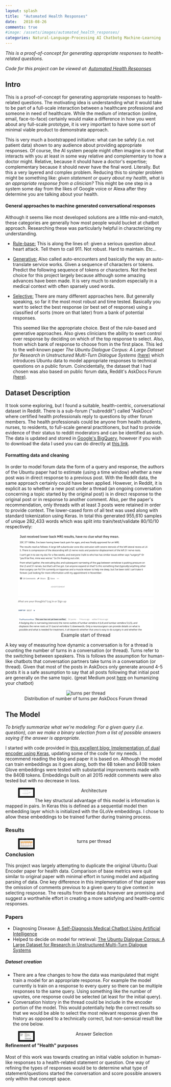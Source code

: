 ```yaml
---
layout: splash
title:  "Automated Health Responses"
date:   2018-08-26
comments: true
#image: /assets/images/automated_health_responses/
categories: Natural-Language-Processing AI Chatbotg Machine-Learning
---
```

 
*This is a proof-of-concept for generating appropriate responses to health-related questions.*


*Code for this project can be viewed at: [Automated Health Responses](https://github.com/aus10powell/Automated-Health-Responses)*

## Intro

This is a proof-of-concept for generating appropriate responses to health-related questions. The motivating idea is understanding what it would take to be part of a full-scale interaction between a healthcare professional and someone in need of healthcare. While the medium of interaction (online, email, face-to-face) certainly would make a difference in how you went about any full-scale prototype, it is very important to have some sort of minimal viable product to demonstrate approach.

This is very much a bootstrapped initiative: what can be safely (i.e. not patient data) shown to any audience about providing appropriate responses. Of course, the AI system people might often imagine is one that interacts with you at least in some way relative and complementary to how a doctor might. Relative, because it should have a doctor's expertise; complementary because it should never have the final word. Literally. But this a very layered and complex problem. Reducing this to simpler problem might be something like: *given statement or query about my health, what is an appropriate response from a clinician?*  This might be one step in a system some day from the likes of Google voice or Alexa after they determine you are talking about your health.

#### General approaches to machine generated conversational responses
Although it seems like most developed solutions are a little mix-and-match, these categories are generally how most people would bucket at chatbot approach. Researching these was particularly helpful in characterizing my understanding.

* <u>Rule-base:</u> This is along the lines of: given a serious question about heart attack. Tell them to call 911. Not robust. Hard to maintain. Etc...

* <u>Generative:</u> Also called auto-encounters and basically the way an auto-translate service works. Given a sequence of characters or tokens. Predict the following sequence of tokens or characters. Not the best choice for this project largely because although some amazing advances have been made. It is very much to random especially in a medical context with often sparsely used words.
* <u>Selective:</u> There are many different approaches here. But generally speaking,  so far it the most most robust and time tested. Basically you want to select the best response (or best set of response) using a classified of sorts (more on that later) from a bank of potential responses.

  This seemed like the appropriate choice. Best of the rule-based and generative approaches. Also gives clinicians the ability to exert control over response by deciding on which of the top response to select. Also, from which bank of response to choose from in the first place. This led to the well-known paper *The Ubuntu Dialogue Corpus: A Large Dataset for Research in Unstructured Multi-Turn Dialogue Systems* [(here)](https://arxiv.org/pdf/1506.08909.pdf) which introduces Ubuntu data to model appropriate responses to technical questions on a public forum. Coincidentally, the dataset that I had chosen was also based on public forum data, Reddit's AskDocs Forum [(here)](https://www.reddit.com/r/AskDocs/).

## Dataset Description
It took some exploring, but I found a suitable, health-centric, conversational dataset in Reddit. There is a sub-forum ("subreddit") called "AskDocs" where certified health professionals reply to questions by other forum members. The health professionals could be anyone from health students, nurses, to residents, to full-scale general practitioners, but had to provide evidence of their status to reddit moderators and can be identified as such. The data is updated and stored in [Google's BigQuery](https://cloud.google.com/bigquery/public-data/), however if you wish to download the data I used you can do directly at [this link](https://storage.googleapis.com/health-conversations.appspot.com/2014_2017_askDocs.gz).

#### Formatting data and cleaning
In order to model forum data the form of a query and response, the authors of the Ubuntu paper had to estimate (using a time window) whether a new post was in direct response to a previous post. With the Reddit data, the same approach certainly could have been applied. However, in Reddit, it is explicit as to whether a new post under a thread (an ongoing conversation concerning a topic started by the original post) is in direct response to the original post or in response to another comment. Also, per the paper's recommendation, only threads with at least 3 posts were retained in order to provide context. The lower-cased form of all text was used along with standard tokenization using Keras. In total this generated 955,610 samples of unique 282,433 words which was split into train/test/validate 80/10/10 respectively:

<figure>
<div align="center">
 <img src="/assets/images/automated_health_responses/askDocs.png"
     alt="askDocs example"
     style="width:650px;"/>
<figcaption>Example start of thread</figcaption>
</div>
</figure>

A key way of measuring how dynamic a conversation is for a thread is counting the number of turns in a conversation (or thread). Turns refer to the switching between speakers. This is follows the assumption for human-like chatbots that conversation partners take turns in a conversation (or thread). Given that most of the posts in AskDocs only generate around 4-5 posts it is a safe assumption to say that all posts following that initial post are generally on the same topic. (great Medium post [here](https://chatbotsjournal.com/designing-for-conversational-ui-humanizing-chatbots-f199e59b363e) on humanizing your chatbot)

<figure>
<div align="center">
 <img src="{{ site.url }}{{ site.baseurl }}/assets/images/automated_health_responses/turns_per_thread.png"
      alt="turns per thread"
      style="float: center boarder:5"
      style="width:700px;" />
<figcaption> Distribution of number of turns per AskDocs Forum thread</figcaption>
</div>
</figure>

## The Model

*To briefly summarize what we're modeling: For a given query (i.e. question), can we make a binary selection from a list of possible answers saying if the answer is appropriate.*

I started with code provided in [this excellent blog: Implementation of dual encoder using Keras](https://basmaboussaha.wordpress.com/2017/10/18/implementation-of-dual-encoder-using-keras/), updating some of the code for my needs. I recommend reading the blog and paper it is based on. Although the model can train embeddings as it goes along, both the 6B token and 840B token Glove embeddings were tested with substantial improvements made with the 840B tokens. Embeddings built on all 2015 reddit comments were also tested but with no decrease in loss.

<figure>
<div align="center">
 <img src="/assets/images/automated_health_responses/dual_encoder_model_architecture.png"
     alt="turns per thread"
     style="float:left;width:42px;"
     style="width:650px;" border="5"/>
<figcaption> Architecture</figcaption>
</div>
</figure>

The key structural advantage of this model is information is mapped in pairs. In Keras this is defined as a sequential model then embedding layer which is initialized with the GLoVe embeddings. I chose to allow these embeddings to be trained further during training process.

### Results
<figure>
<div align="center">
 <img src="/assets/images/automated_health_responses/model_scores1.png"
     alt="turns per thread"
     style="float:left;width:42px;"
     style="width:650px;" border="5"/>
<figcaption> turns per thread</figcaption>
</div>
</figure>


### Conclusion
This project was largely attempting to duplicate the original Ubuntu Dual Encoder paper for health data. Comparison of base metrics were quit similar to original paper with minimal effort in tuning model and adjusting parsing of data. One key difference in this implementation of that paper was the omission of comments previous to a given query to give context in selecting response. The results from these data however are promising and suggest a worthwhile effort in creating a more satisfying and health-centric responses.

### Papers

* Diagnosing Disease: [A Self-Diagnosis Medical Chatbot Using Artificial Intelligence](http://matjournals.in/index.php/JoWDWD/article/view/2334/1613)
* Helped to decide on model for retrieval: [The Ubuntu Dialogue Corpus: A Large Dataset for Research in Unstructured Multi-Turn Dialogue Systems](https://arxiv.org/abs/1506.08909)

##### Dataset creation
* There are a few changes to how the data was manipulated that might train a model for an appropriate response. For example the model currently is train on a response to every query so there can be multiple responses to the same query. Using something like the number of upvotes, one response could be selected (at least for the initial query).
* Conversation history in the thread could be include in the encoder portion of the model. This would potentially help the correct results so that we would be able to select the most relevant response given the history as opposed to a technically correct, but non-sensical result like the one below.


<figure>
<div align="center">
 <img src="/assets/images/automated_health_responses/answer_selection.png"
     alt="askDocs example"
     style="float:left;width:42px;"
     style="width:500px;" border="5"/>
<figcaption> Answer Selection</figcaption>
</div>
</figure>



#### Refinement of "Health" purposes
Most of this work was towards creating an initial viable solution in human-like responses to a health-related statement or question. One way of refining the types of responses would be to determine what type of statement/questions started the conversation and score possible answers only within that concept space.
